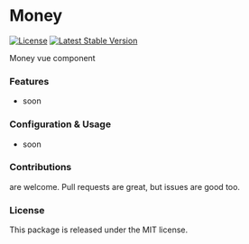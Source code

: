 # Money

[![License](https://poser.pugx.org/laravel-enso/money/license)](https://packagist.org/packages/laravel-enso/money)
[![Latest Stable Version](https://poser.pugx.org/laravel-enso/money/version)](https://packagist.org/packages/laravel-enso/money)

Money vue component

### Features

- soon

### Configuration & Usage

- soon

### Contributions

are welcome. Pull requests are great, but issues are good too.

### License

This package is released under the MIT license.
